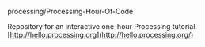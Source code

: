 processing/Processing-Hour-Of-Code

  Repository for an interactive one-hour Processing tutorial.   [http://hello.processing.org](http://hello.processing.org/)